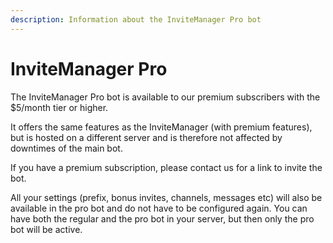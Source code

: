 ```yaml
---
description: Information about the InviteManager Pro bot
---
```


# InviteManager Pro

The InviteManager Pro bot is available to our premium subscribers with the $5/month tier or higher.  
  
It offers the same features as the InviteManager \(with premium features\), but is hosted on a different server and is therefore not affected by downtimes of the main bot.  
  
If you have a premium subscription, please contact us for a link to invite the bot.  
  
All your settings \(prefix, bonus invites, channels, messages etc\) will also be available in the pro bot and do not have to be configured again. You can have both the regular and the pro bot in your server, but then only the pro bot will be active.

